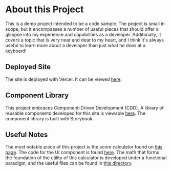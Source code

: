 # About this Project

This is a demo project intended to be a code sample. The project is small in scope, but it encompasses a number of useful pieces that should offer a glimpse into my experience and capabilities as a developer. Additonally, it covers a topic that is very near and dear to my heart, and I think it's always useful to learn more about a developer than just what he does at a keyboard!

  

## Deployed Site

The site is deployed with Vercel. It can be viewed [here](https://hep.vercel.app/).

  

## Component Library

This project embraces Component-Driven Development (CDD). A library of reusable components developed for this site is viewable [here](https://ryguy0213.github.io/hep/storybook). The component library is built with Storybook.

  

## Useful Notes

The most notable piece of this project is the score calculator found on [this page](https://hep.vercel.app/heptathlon-scoring). The code for the UI component is found [here](https://github.com/RyGuy0213/hep/blob/main/components/03-organisms/HeptathlonScore/HeptathlonScore.tsx).  The math that forms the foundation of the utility of this calculator  is developed under a functional paradigm, and the useful files can be found in [this directory](https://github.com/RyGuy0213/hep/tree/main/utils/hepcalc).
